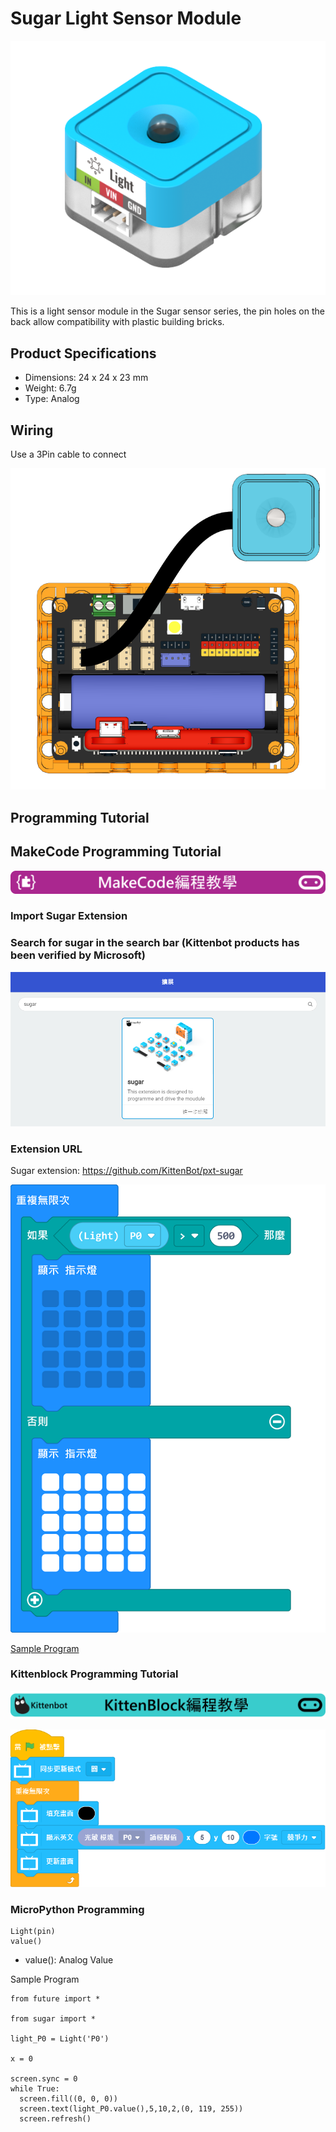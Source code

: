 # Sugar Light Sensor Module

![](./images/light1.png)

This is a light sensor module in the Sugar sensor series, the pin holes on the back allow compatibility with plastic building bricks.

## Product Specifications

- Dimensions: 24 x 24 x 23 mm
- Weight: 6.7g
- Type: Analog

## Wiring

Use a 3Pin cable to connect 

![](./images/light_wire.png)

## Programming Tutorial

## MakeCode Programming Tutorial

![](./PWmodules/images/mcbanner.png)

### Import Sugar Extension

### Search for sugar in the search bar (Kittenbot products has been verified by Microsoft)

![](./images/sugar_search.png)

### Extension URL

Sugar extension: https://github.com/KittenBot/pxt-sugar


![](./images/light_mc_code.png)

[Sample Program](https://makecode.microbit.org/_1MYc7DiM1Woj)

### Kittenblock Programming Tutorial

![](./PWmodules/images/kbbanner.png)

![](./images/light3.png)

### MicroPython Programming

    Light(pin)
    value()

- value(): Analog Value

Sample Program

    from future import *
    
    from sugar import *
    
    light_P0 = Light('P0')
    
    x = 0
    
    screen.sync = 0
    while True:
      screen.fill((0, 0, 0))
      screen.text(light_P0.value(),5,10,2,(0, 119, 255))
      screen.refresh()


